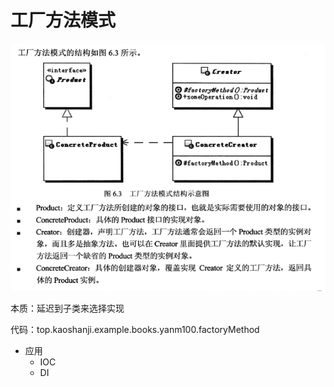 #   工厂方法模式


![20180725006](images/20180725006.png)

本质：延迟到子类来选择实现

代码：top.kaoshanji.example.books.yanm100.factoryMethod

-   应用
    -   IOC
    -   DI
